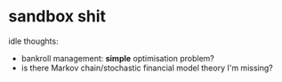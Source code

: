 # sandbox shit

idle thoughts:
- bankroll management: **simple** optimisation problem?
- is there Markov chain/stochastic financial model theory I'm missing?
